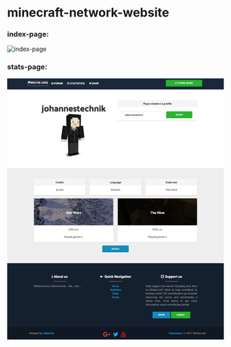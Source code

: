 # minecraft-network-website

<h3>index-page:</h3>
<img src="index-preview.png?raw=true" alt="index-page">

<h3>stats-page:</h3>
<img src="stats-preview.png?raw=true" alt="stats-page">
